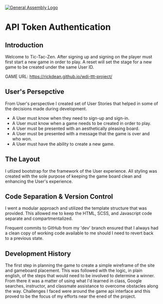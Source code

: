 [![General Assembly Logo](https://camo.githubusercontent.com/1a91b05b8f4d44b5bbfb83abac2b0996d8e26c92/687474703a2f2f692e696d6775722e636f6d2f6b6538555354712e706e67)](https://generalassemb.ly/education/web-development-immersive)

# API Token Authentication

## Introduction

Welcome to Tic-Tac-Zen.  After signing up and signing on the player must first start a new game in order to play.  A reset will set the stage for a new game to be created under the same User ID.

GAME URL: https://rickdean.github.io/wdi-ttt-project/

## User's Persepctive

From User's perspective I created set of User Stories that helped in some of the decisions made during development.
- A User must know when they need to sign-up and sign-in.
- A User must know when a game needs to be created in order to play.
- A User must be presented with an aesthetically pleasing board.
- A User must be presented with a message that the game is over and who won.
- A User must have the ability to create a new game.

## The Layout

I utlized bootstrap for the framework of the User experience.  All styling was created with the sole purpose of keeping the
game board clean and enhancing the User's experience.

## Code Separation & Version Control

I went a modular approach and utilized the template structure that was provided.  This allowed me to keep the HTML, SCSS, and Javascript code separate and compartmentalized.

Frequent commits to GitHub from my 'dev' branch ensured that I always had a clean copy of working code available to me should
I need to revert back to a previous state.

## Development History

The first step in planning the game to create a simple wireframe of the site and gameboard placement.  This was followed with
the logic, in plain english, of the steps that would need to be involved to determine a winner.  From there it was a matter of
using what I'd learned in class, Google searches, instructor, and classmate assistance to overcome obstacles along the way.  Challenges I faced were around the game api interface and this proved to be the focus of my efforts near the ened of the project.
